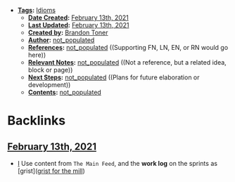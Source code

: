 - **[Tags](<Tags.md>):** [Idioms](<Idioms.md>)
    - **[Date Created](<Date Created.md>):** [February 13th, 2021](<February 13th, 2021.md>)
    - **[Last Updated](<Last Updated.md>):** [February 13th, 2021](<February 13th, 2021.md>)
    - **[Created by](<Created by.md>):** [Brandon Toner](<Brandon Toner.md>)
    - **[Author](<Author.md>):** [not_populated](<not_populated.md>)
    - **[References](<References.md>):** [not_populated](<not_populated.md>) ((Supporting FN, LN, EN, or RN would go here))
    - **[Relevant Notes](<Relevant Notes.md>):** [not_populated](<not_populated.md>) ((Not a reference, but a related idea, block or page))
    - **[Next Steps](<Next Steps.md>):** [not_populated](<not_populated.md>) ((Plans for future elaboration or development))
    - **[Contents](<Contents.md>):** [not_populated](<not_populated.md>)

# Backlinks
## [February 13th, 2021](<February 13th, 2021.md>)
- [I](<I.md>) Use content from `The Main Feed`, and the **work log** on the sprints as [grist]([grist for the mill](<grist for the mill.md>))

